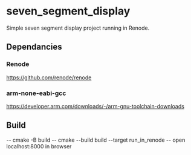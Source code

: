 # seven_segment_display
Simple seven segment display project running in Renode.

## Dependancies
### Renode
https://github.com/renode/renode

### arm-none-eabi-gcc
https://developer.arm.com/downloads/-/arm-gnu-toolchain-downloads

## Build
-- cmake -B build
-- cmake --build build --target run_in_renode
-- open localhost:8000 in browser